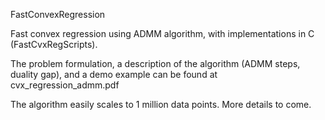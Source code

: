 FastConvexRegression

Fast convex regression using ADMM algorithm, with implementations in C (FastCvxRegScripts).

The problem formulation, a description of the algorithm (ADMM steps, duality gap), and a demo example can be found at cvx_regression_admm.pdf

The algorithm easily scales to 1 million data points.  More details to come.

